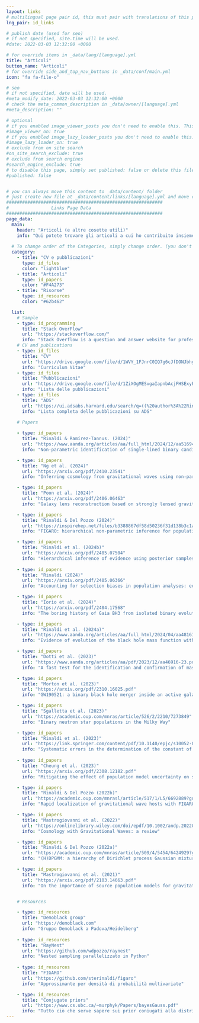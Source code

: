 ```yaml
---
layout: links
# multilingual page pair id, this must pair with translations of this page. (This name must be unique)
lng_pair: id_links

# publish date (used for seo)
# if not specified, site.time will be used.
#date: 2022-03-03 12:32:00 +0000

# for override items in _data/lang/[language].yml
title: "Articoli"
button_name: "Articoli"
# for override side_and_top_nav_buttons in _data/conf/main.yml
icon: "fa fa-file-o"

# seo
# if not specified, date will be used.
#meta_modify_date: 2022-03-03 12:32:00 +0000
# check the meta_common_description in _data/owner/[language].yml
#meta_description: ""

# optional
# if you enabled image_viewer_posts you don't need to enable this. This is only if image_viewer_posts = false
#image_viewer_on: true
# if you enabled image_lazy_loader_posts you don't need to enable this. This is only if image_lazy_loader_posts = false
#image_lazy_loader_on: true
# exclude from on site search
#on_site_search_exclude: true
# exclude from search engines
#search_engine_exclude: true
# to disable this page, simply set published: false or delete this file
#published: false


# you can always move this content to _data/content/ folder
# just create new file at _data/content/links/[language].yml and move content below.
###########################################################
#                Links Page Data
###########################################################
page_data:
  main:
    header: "Articoli (e altre cosette utili)"
    info: "Qui potete trovare gli articoli a cui ho contribuito insieme ad altre risorse utili."
    
  # To change order of the Categories, simply change order. (you don't need to change list order.)
  category:
    - title: "CV e pubblicazioni"
      type: id_files
      color: "lightblue"
    - title: "Articoli"
      type: id_papers
      color: "#F4A273"
    - title: "Risorse"
      type: id_resources
      color: "#62b462"

  list:
    # Sample
    - type: id_programming
      title: "Stack OverFlow"
      url: "https://stackoverflow.com/"
      info: "Stack Overflow is a question and answer website for professional and enthusiastic programmers."
    # CV and publications
    - type: id_files
      title: "CV"
      url: "https://drive.google.com/file/d/1WVY_1FJnrC0IQ7g6cJfDONJbhgB0aiWb/view?usp=sharing"
      info: "Curriculum Vitae"
    - type: id_files
      title: "Pubblicazioni"
      url: "https://drive.google.com/file/d/1ZiXOgMESvgaIapnbAcjFHSExyPbGDhPa/view?usp=sharing"
      info: "Lista delle pubblicazioni"
    - type: id_files
      title: "ADS"
      url: "https://ui.adsabs.harvard.edu/search/q=((%20author%3A%22Rinaldi%2C%20Stefano%22)%20AND%20year%3A2021-)&sort=date%20desc%2C%20bibcode%20desc&p_=0"
      info: "Lista completa delle pubblicazioni su ADS"
      
    # Papers

    - type: id_papers
      title: "Rinaldi & Ramírez-Tannus. (2024)"
      url: "https://www.aanda.org/articles/aa/full_html/2024/12/aa51694-24/aa51694-24.html"
      info: "Non-parametric identification of single-lined binary candidates in young clusters using single-epoch spectroscopy"

    - type: id_papers
      title: "Ng et al. (2024)"
      url: "https://arxiv.org/pdf/2410.23541"
      info: "Inferring cosmology from gravitational waves using non-parametric detector-frame mass distribution"

    - type: id_papers
      title: "Poon et al. (2024)"
      url: "https://arxiv.org/pdf/2406.06463"
      info: "Galaxy lens reconstruction based on strongly lensed gravitational waves: similarity transformation degeneracy and mass-sheet degeneracy"

    - type: id_papers
      title: "Rinaldi & Del Pozzo (2024)"
      url: "https://inspirehep.net/files/b3388867df58d50236f31d138b3c1adc"
      info: "FIGARO: hierarchical non-parametric inference for population studies"

    - type: id_papers
      title: "Rinaldi et al. (2024b)"
      url: "https://arxiv.org/pdf/2405.07504"
      info: "Hierarchical inference of evidence using posterior samples"
      
    - type: id_papers
      title: "Rinaldi (2024)"
      url: "https://arxiv.org/pdf/2405.06366"
      info: "Accounting for selection biases in population analyses: equivalence of the in-likelihood and post-processing approaches"

    - type: id_papers
      title: "Iorio et al. (2024)"
      url: "https://arxiv.org/pdf/2404.17568"
      info: "The boring history of Gaia BH3 from isolated binary evolution"

    - type: id_papers
      title: "Rinaldi et al. (2024a)"
      url: "https://www.aanda.org/articles/aa/full_html/2024/04/aa48161-23/aa48161-23.html"
      info: "Evidence of evolution of the black hole mass function with redshift"

    - type: id_papers
      title: "Dotti et al. (2023)"
      url: "https://www.aanda.org/articles/aa/pdf/2023/12/aa46916-23.pdf"
      info: "A fast test for the identification and confirmation of massive black hole binaries"

    - type: id_papers
      title: "Morton et al. (2023)"
      url: "https://arxiv.org/pdf/2310.16025.pdf"
      info: "GW190521: a binary black hole merger inside an active galactic nucleus?"

    - type: id_papers
      title: "Sgalletta et al. (2023)"
      url: "https://academic.oup.com/mnras/article/526/2/2210/7273849"
      info: "Binary neutron star populations in the Milky Way"

    - type: id_papers
      title: "Rinaldi et al. (2023)"
      url: "https://link.springer.com/content/pdf/10.1140/epjc/s10052-023-12078-6.pdf"
      info: "Systematic errors in the determination of the constant of gravitation"
      
    - type: id_papers
      title: "Cheung et al. (2023)"
      url: "https://arxiv.org/pdf/2308.12182.pdf"
      info: "Mitigating the effect of population model uncertainty on strong lensing Bayes factor using nonparametric methods"

    - type: id_papers
      title: "Rinaldi & Del Pozzo (2022b)"
      url: "https://academic.oup.com/mnrasl/article/517/1/L5/6692889?guestAccessKey=7e2d2a70-4c72-471a-8445-e4e074249867"
      info: "Rapid localization of gravitational wave hosts with FIGARO"

    - type: id_papers
      title: "Mastrogiovanni et al. (2022)"
      url: "https://onlinelibrary.wiley.com/doi/epdf/10.1002/andp.202200180"
      info: "Cosmology with Gravitational Waves: a review"

    - type: id_papers
      title: "Rinaldi & Del Pozzo (2022a)"
      url: "https://academic.oup.com/mnras/article/509/4/5454/6424929?guestAccessKey=896e80a6-fb67-4910-99dd-bbc0256126ee"
      info: "(H)DPGMM: a hierarchy of Dirichlet process Gaussian mixture models for the inference of the black hole mass function"

    - type: id_papers
      title: "Mastrogiovanni et al. (2021)"
      url: "https://arxiv.org/pdf/2103.14663.pdf"
      info: "On the importance of source population models for gravitational-wave cosmology"


    # Resources

    - type: id_resources
      title: "Demoblack group"
      url: "https://demoblack.com"
      info: "Gruppo Demoblack a Padova/Heidelberg"
      
    - type: id_resources
      title: "RayNest"
      url: "https://github.com/wdpozzo/raynest"
      info: "Nested sampling parallelizzato in Python"
      
    - type: id_resources
      title: "FIGARO"
      url: "https://github.com/sterinaldi/figaro"
      info: "Approssimante per densità di probabilità multivariate"

    - type: id_resources
      title: "Conjugate priors"
      url: "https://www.cs.ubc.ca/~murphyk/Papers/bayesGauss.pdf"
      info: "Tutto ciò che serve sapere sui prior coniugati alla distribuzione Gaussiana"
---
```

